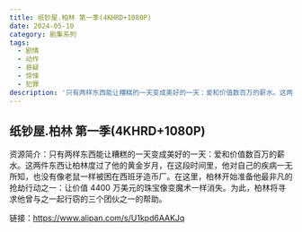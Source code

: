 ```yaml
---
title: 纸钞屋.柏林 第一季(4KHRD+1080P)
date: 2024-05-10
category: 剧集系列
tags:
  - 剧情
  - 动作
  - 悬疑
  - 惊悚
  - 犯罪
description: '只有两样东西能让糟糕的一天变成美好的一天：爱和价值数百万的薪水。这两件东西让柏林度过了他的黄金岁月，在这段时间里，他对自己的疾病一无所知，也没有像老鼠一样被困在西班牙造币厂。在这里，柏林开始准备他最非凡的抢劫行动之一：让价值 4400 万美元的珠宝像变魔术一样消失。为此，柏林将寻求他曾与之一起行窃的三个团伙之一的帮助。'
---
```


## 纸钞屋.柏林 第一季(4KHRD+1080P)

资源简介：只有两样东西能让糟糕的一天变成美好的一天：爱和价值数百万的薪水。这两件东西让柏林度过了他的黄金岁月，在这段时间里，他对自己的疾病一无所知，也没有像老鼠一样被困在西班牙造币厂。在这里，柏林开始准备他最非凡的抢劫行动之一：让价值 4400 万美元的珠宝像变魔术一样消失。为此，柏林将寻求他曾与之一起行窃的三个团伙之一的帮助。

链接：https://www.alipan.com/s/U1kpd6AAKJq
